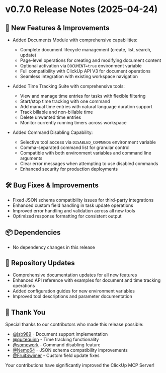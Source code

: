 # v0.7.0 Release Notes (2025-04-24)

## 🚀 New Features & Improvements

- Added Documents Module with comprehensive capabilities:

  - Complete document lifecycle management (create, list, search, update)
  - Page-level operations for creating and modifying document content
  - Optional activation via `DOCUMENT=true` environment variable
  - Full compatibility with ClickUp API V3 for document operations
  - Seamless integration with existing workspace navigation
- Added Time Tracking Suite with comprehensive tools:

  - View and manage time entries for tasks with flexible filtering
  - Start/stop time tracking with one command
  - Add manual time entries with natural language duration support
  - Track billable and non-billable time
  - Delete unwanted time entries
  - Monitor currently running timers across workspace
- Added Command Disabling Capability:

  - Selective tool access via `DISABLED_COMMANDS` environment variable
  - Comma-separated command list for granular control
  - Compatible with both environment variables and command line arguments
  - Clear error messages when attempting to use disabled commands
  - Enhanced security for production deployments

## 🛠️ Bug Fixes & Improvements

- Fixed JSON schema compatibility issues for third-party integrations
- Enhanced custom field handling in task update operations
- Improved error handling and validation across all new tools
- Optimized response formatting for consistent output

## 📦 Dependencies

- No dependency changes in this release

## 🔄 Repository Updates

- Comprehensive documentation updates for all new features
- Enhanced API reference with examples for document and time tracking operations
- Added configuration guides for new environment variables
- Improved tool descriptions and parameter documentation

## 🙏 Thank You

Special thanks to our contributors who made this release possible:

- [@jsb989](https://github.com/jsb989) - Document support implementation
- [@quitequinn](https://github.com/quitequinn) - Time tracking functionality
- [@somework](https://github.com/somework) - Command disabling feature
- [@Nemo64](https://github.com/Nemo64) - JSON schema compatibility improvements
- [@FruitSwimer](https://github.com/FruitSwimer) - Custom field update fixes

Your contributions have significantly improved the ClickUp MCP Server!
